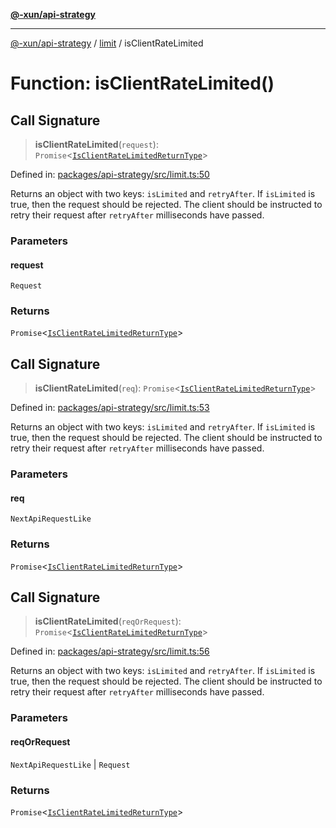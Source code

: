 [**@-xun/api-strategy**](../../README.md)

***

[@-xun/api-strategy](../../README.md) / [limit](../README.md) / isClientRateLimited

# Function: isClientRateLimited()

## Call Signature

> **isClientRateLimited**(`request`): `Promise`\<[`IsClientRateLimitedReturnType`](../type-aliases/IsClientRateLimitedReturnType.md)\>

Defined in: [packages/api-strategy/src/limit.ts:50](https://github.com/Xunnamius/api-utils/blob/ee7740d17f3fcf19933c048d9a79c5c0520267a8/packages/api-strategy/src/limit.ts#L50)

Returns an object with two keys: `isLimited` and `retryAfter`. If `isLimited`
is true, then the request should be rejected. The client should be instructed
to retry their request after `retryAfter` milliseconds have passed.

### Parameters

#### request

`Request`

### Returns

`Promise`\<[`IsClientRateLimitedReturnType`](../type-aliases/IsClientRateLimitedReturnType.md)\>

## Call Signature

> **isClientRateLimited**(`req`): `Promise`\<[`IsClientRateLimitedReturnType`](../type-aliases/IsClientRateLimitedReturnType.md)\>

Defined in: [packages/api-strategy/src/limit.ts:53](https://github.com/Xunnamius/api-utils/blob/ee7740d17f3fcf19933c048d9a79c5c0520267a8/packages/api-strategy/src/limit.ts#L53)

Returns an object with two keys: `isLimited` and `retryAfter`. If `isLimited`
is true, then the request should be rejected. The client should be instructed
to retry their request after `retryAfter` milliseconds have passed.

### Parameters

#### req

`NextApiRequestLike`

### Returns

`Promise`\<[`IsClientRateLimitedReturnType`](../type-aliases/IsClientRateLimitedReturnType.md)\>

## Call Signature

> **isClientRateLimited**(`reqOrRequest`): `Promise`\<[`IsClientRateLimitedReturnType`](../type-aliases/IsClientRateLimitedReturnType.md)\>

Defined in: [packages/api-strategy/src/limit.ts:56](https://github.com/Xunnamius/api-utils/blob/ee7740d17f3fcf19933c048d9a79c5c0520267a8/packages/api-strategy/src/limit.ts#L56)

Returns an object with two keys: `isLimited` and `retryAfter`. If `isLimited`
is true, then the request should be rejected. The client should be instructed
to retry their request after `retryAfter` milliseconds have passed.

### Parameters

#### reqOrRequest

`NextApiRequestLike` | `Request`

### Returns

`Promise`\<[`IsClientRateLimitedReturnType`](../type-aliases/IsClientRateLimitedReturnType.md)\>
